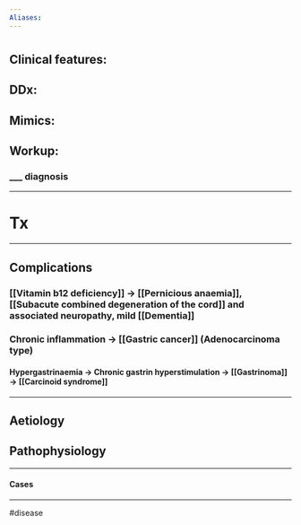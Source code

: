 ```yaml
---
Aliases:
---
```

# 
## Clinical features:
###
## DDx:
###
## Mimics:
###
## Workup:
### ___ diagnosis
---
# Tx

---
## Complications
### [[Vitamin b12 deficiency]] -> [[Pernicious anaemia]], [[Subacute combined degeneration of the cord]] and associated neuropathy, mild [[Dementia]]
### Chronic inflammation -> [[Gastric cancer]] (Adenocarcinoma type)
#### Hypergastrinaemia -> Chronic gastrin hyperstimulation -> [[Gastrinoma]] -> [[Carcinoid syndrome]]

---
## Aetiology
## Pathophysiology

---
#### Cases


---
#disease 